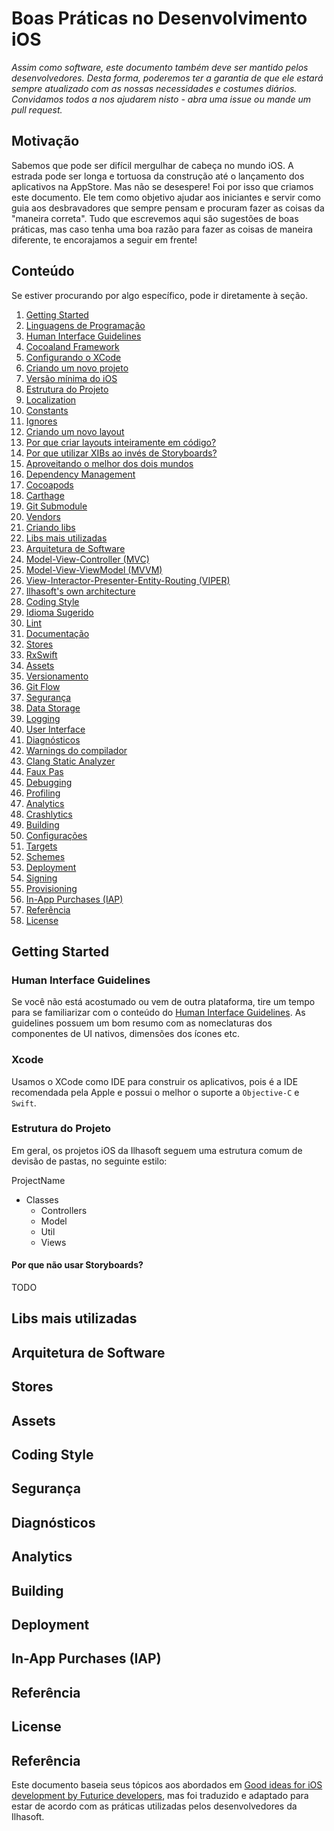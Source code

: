 # Boas Práticas no Desenvolvimento iOS

_Assim como software, este documento também deve ser mantido pelos desenvolvedores. Desta forma, poderemos ter a garantia de que ele estará sempre atualizado com as nossas necessidades e costumes diários. Convidamos todos a nos ajudarem nisto - abra uma issue ou mande um pull request._

## Motivação

Sabemos que pode ser difícil mergulhar de cabeça no mundo iOS. A estrada pode ser longa e tortuosa da construção até o lançamento dos aplicativos na AppStore. Mas não se desespere! Foi por isso que criamos este documento. Ele tem como objetivo ajudar aos iniciantes e servir como guia aos desbravadores que sempre pensam e procuram fazer as coisas da "maneira correta". Tudo que escrevemos aqui são sugestões de boas práticas, mas caso tenha uma boa razão para fazer as coisas de maneira diferente, te encorajamos a seguir em frente!

## Conteúdo

Se estiver procurando por algo específico, pode ir diretamente à seção.

1. [Getting Started](#getting-started)
  1. [Linguagens de Programação](#programming-languages)
  1. [Human Interface Guidelines](#human-interface-guidelines)
  1. [Cocoaland Framework](#native-framework)
  1. [Configurando o XCode](#xcode)
1. [Criando um novo projeto](#project-setup)
  1. [Versão mínima do iOS](#minimu-version-ios)
  1. [Estrutura do Projeto](#estrutura-do-projeto)
  1. [Localization](#localization)
  1. [Constants](#contants)
  1. [Ignores](#ignores)
1. [Criando um novo layout](#new-layout)  
  1. [Por que criar layouts inteiramente em código?](#code-layout)
  1. [Por que utilizar XIBs ao invés de Storyboards?](#xib-storyboard)
  1. [Aproveitando o melhor dos dois mundos](#o-melhor-dos-dois-muntos)
1. [Dependency Management](#dependency-management)
  1. [Cocoapods](#cocoapods)
  1. [Carthage](#carthage)
  1. [Git Submodule](#git-submodule)
  1. [Vendors](#vendors)
  1. [Criando libs](#criando-libs)
  1. [Libs mais utilizadas](#common-libraries)
1. [Arquitetura de Software](#architecture)
  1. [Model-View-Controller (MVC)](#mvc)
  1. [Model-View-ViewModel (MVVM)](#mvvm)
  1. [View-Interactor-Presenter-Entity-Routing (VIPER)](#viper)
  1. [Ilhasoft's own architecture](#ilhasoft-architecture)
1. [Coding Style](#coding-style)
  1. [Idioma Sugerido](#idiom)
  1. [Lint](#lint)
  1. [Documentação](#documentation)
1. [Stores](#stores)
  1. [RxSwift](#rx-swift)
1. [Assets](#assets)
1. [Versionamento](#versionamento)  
1. [Git Flow](#git-flow)  
1. [Segurança](#security)
  1. [Data Storage](#data-storage)
  1. [Logging](#logging)
  1. [User Interface](#user-interface)
1. [Diagnósticos](#diagnostics)
  1. [Warnings do compilador](#compiler-warnings)
  1. [Clang Static Analyzer](#clang-static-analyzer)
  1. [Faux Pas](#faux-pas)
  1. [Debugging](#debugging)
  1. [Profiling](#profiling)
1. [Analytics](#analytics)
  1. [Crashlytics](#crashlytics)
1. [Building](#building)
  1. [Configurações](#build-configurations)
  1. [Targets](#targets)
  1. [Schemes](#schemes)
1. [Deployment](#deployment)
  1. [Signing](#deployment)
  1. [Provisioning](#deployment)
1. [In-App Purchases (IAP)](#in-app-purchases-iap)
1. [Referência](#reference)
1. [License](#license)

## Getting Started

### Human Interface Guidelines

Se você não está acostumado ou vem de outra plataforma, tire um tempo para se familiarizar com o conteúdo do [Human Interface Guidelines](https://developer.apple.com/ios/human-interface-guidelines/). As guidelines possuem um bom resumo com as nomeclaturas dos componentes de UI nativos, dimensões dos ícones etc.

### Xcode

Usamos o XCode como IDE para construir os aplicativos, pois é a IDE recomendada pela Apple e possui o melhor o suporte a `Objective-C` e `Swift`.

### Estrutura do Projeto

Em geral, os projetos iOS da Ilhasoft seguem uma estrutura comum de devisão de pastas, no seguinte estilo:

ProjectName
- Classes
  - Controllers
  - Model
  - Util
  - Views

#### Por que não usar Storyboards?

TODO

## Libs mais utilizadas
## Arquitetura de Software
## Stores
## Assets
## Coding Style
## Segurança
## Diagnósticos
## Analytics
## Building
## Deployment
## In-App Purchases (IAP)
## Referência
## License

## Referência

Este documento baseia seus tópicos aos abordados em [Good ideas for iOS development by Futurice developers](https://github.com/futurice/ios-good-practices), mas foi traduzido e adaptado para estar de acordo com as práticas utilizadas pelos desenvolvedores da Ilhasoft.
